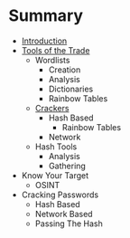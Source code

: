 # Summary

* [Introduction](README.md)
* [Tools of the Trade](c1-tools/tools_of_the_trade.md)
   * Wordlists
       * Creation
       * Analysis
       * Dictionaries
       * Rainbow Tables
   * [Crackers](c1-tools/Crackers.md)
       * Hash Based
           * Rainbow Tables
       * Network
   * Hash Tools
       * Analysis
       * Gathering
* Know Your Target
   * OSINT
* Cracking Passwords
   * Hash Based
   * Network Based
   * Passing The Hash


